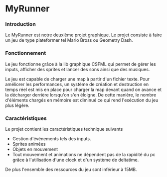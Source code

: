 # MyRunner

### Introduction

Le MyRunner est notre deuxième projet graphique. Le projet consiste à faire un jeu de type plateformer tel Mario Bross ou Geometry Dash.



### Fonctionnement

Le jeu fonctionne grâce à la lib graphique CSFML qui permet de gérer les inputs, afficher des sprites et lancer des sons ainsi que des musiques.

Le jeu est capable de charger une map à partir d'un fichier texte. Pour améliorer les performances, un système de création et destruction en temps réel est mis en place pour charger la map devant quand on avance et la décharger derrière lorsqu'on s'en éloigne. De cette manière, le nombre d'éléments chargés en mémoire est diminué ce qui rend l'exécution du jeu plus légère.



### Caractéristiques

Le projet contient les caractéristiques technique suivants

* Gestion d'événements tels des inputs.
* Sprites animées
* Objets en mouvement
* Tout mouvement et animations ne dépendent pas de la rapidité du pc grâce à l'utilisation d'une clock et d'un système de deltatime.

De plus l'ensemble des ressources du jeu sont inférieur à 15MB.

